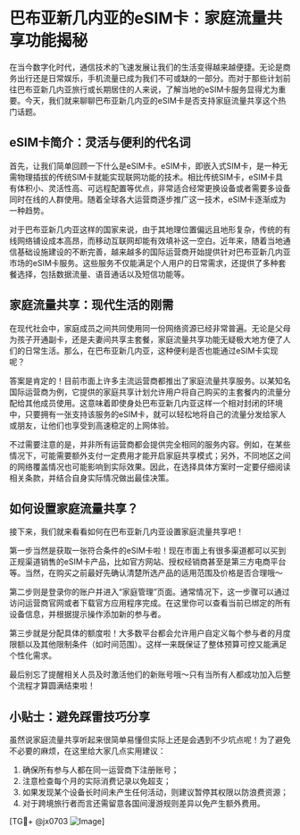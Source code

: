 # 巴布亚新几内亚的eSIM卡：家庭流量共享功能揭秘

在当今数字化时代，通信技术的飞速发展让我们的生活变得越来越便捷。无论是商务出行还是日常娱乐，手机流量已成为我们不可或缺的一部分。而对于那些计划前往巴布亚新几内亚旅行或长期居住的人来说，了解当地的eSIM卡服务显得尤为重要。今天，我们就来聊聊巴布亚新几内亚的eSIM卡是否支持家庭流量共享这个热门话题。

## eSIM卡简介：灵活与便利的代名词

首先，让我们简单回顾一下什么是eSIM卡。eSIM卡，即嵌入式SIM卡，是一种无需物理插拔的传统SIM卡就能实现联网功能的技术。相比传统SIM卡，eSIM卡具有体积小、灵活性高、可远程配置等优点，非常适合经常更换设备或者需要多设备同时在线的人群使用。随着全球各大运营商逐步推广这一技术，eSIM卡逐渐成为一种趋势。

对于巴布亚新几内亚这样的国家来说，由于其地理位置偏远且地形复杂，传统的有线网络铺设成本高昂，而移动互联网却能有效填补这一空白。近年来，随着当地通信基础设施建设的不断完善，越来越多的国际运营商开始提供针对巴布亚新几内亚市场的eSIM卡服务。这些服务不仅能满足个人用户的日常需求，还提供了多种套餐选择，包括数据流量、语音通话以及短信功能等。

## 家庭流量共享：现代生活的刚需

在现代社会中，家庭成员之间共同使用同一份网络资源已经非常普遍。无论是父母为孩子开通副卡，还是夫妻间共享主套餐，家庭流量共享功能无疑极大地方便了人们的日常生活。那么，在巴布亚新几内亚，这种便利是否也能通过eSIM卡实现呢？

答案是肯定的！目前市面上许多主流运营商都推出了家庭流量共享服务。以某知名国际运营商为例，它提供的家庭共享计划允许用户将自己购买的主套餐内的流量分配给其他成员使用。这意味着即使身处巴布亚新几内亚这样一个相对封闭的环境中，只要拥有一张支持该服务的eSIM卡，就可以轻松地将自己的流量分发给家人或朋友，让他们也享受到高速稳定的上网体验。

不过需要注意的是，并非所有运营商都会提供完全相同的服务内容。例如，在某些情况下，可能需要额外支付一定费用才能开启家庭共享模式；另外，不同地区之间的网络覆盖情况也可能影响到实际效果。因此，在选择具体方案时一定要仔细阅读相关条款，并结合自身实际情况做出最佳决策。

## 如何设置家庭流量共享？

接下来，我们就来看看如何在巴布亚新几内亚设置家庭流量共享吧！

第一步当然是获取一张符合条件的eSIM卡啦！现在市面上有很多渠道都可以买到正规渠道销售的eSIM卡产品，比如官方网站、授权经销商甚至是第三方电商平台等。当然，在购买之前最好先确认清楚所选产品的适用范围及价格是否合理哦～

第二步则是登录你的账户并进入“家庭管理”页面。通常情况下，这一步骤可以通过访问运营商官网或者下载官方应用程序完成。在这里你可以查看当前已绑定的所有设备信息，并根据提示操作添加新的参与者。

第三步就是分配具体的额度啦！大多数平台都会允许用户自定义每个参与者的月度限额以及其他限制条件（如时间范围）。这样一来既保证了整体预算可控又能满足个性化需求。

最后别忘了提醒相关人员及时激活他们的新账号哦～只有当所有人都成功加入后整个流程才算圆满结束啦！

## 小贴士：避免踩雷技巧分享

虽然说家庭流量共享听起来很简单易懂但实际上还是会遇到不少坑点呢！为了避免不必要的麻烦，在这里给大家几点实用建议：

1. 确保所有参与人都在同一运营商下注册账号；
2. 注意检查每个月的实际消费记录以免超支；
3. 如果发现某个设备长时间未产生任何活动，则建议暂停其权限以防浪费资源；
4. 对于跨境旅行者而言还需留意各国间漫游规则差异以免产生额外费用。

[TG💪+ @jx0703 ![Image](https://github.com/user-attachments/assets/dbca1d08-cadb-493c-b0ec-ad6f7a83f270)]